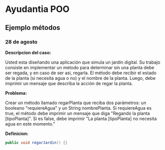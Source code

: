 #  Ayudantia POO
## Ejemplo métodos
### 28 de agosto 

**Descripcion del caso:**

Usted esta diseñando una aplicación que simula un jardín digital. Su trabajo consiste en implementar un metodo para determinar sin una planta debe ser regada, y en caso de ser asi, regarla. 
El método debe recibir el estado de la planta (si necesita agua o no) y el nombre de la planta. Luego, debe imprimir un mensaje que describa la acción de regar la planta.


**Problema:**

Crear un método llamado regarPlanta que reciba dos parámetros: un booleano "requiereAgua"  y un String nombrePlanta. Si requiereAgua es true, el método debe imprimir un mensaje que diga "Regando la planta  [tipoPlanta]". Si es false, debe imprimir "La planta [tipoPlanta] no necesita agua en este momento."

**Definicion:**

```java
public void regarJardin() {}
```
